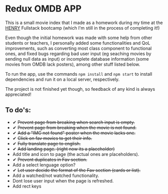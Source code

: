 
# Redux OMDB APP

This is a small movie index that I made as a homework during my time at the [HENRY](https://www.soyhenry.com/) Fullstack bootcamp (which I'm still in the process of completing it!)

Even though the initial homework was made with some help from other students or teachers, I personally added some functionalities and QoL improvements, such as converting most class component to functional ones, and fixed bugs regarding bad user input (eg seaching movies by sending null data as input) or incomplete database information (some movies from OMDB lack posters), among other stuff listed below.

To run the app, use the commands ```npm install``` and ```npm start``` to install dependencies and run it on a local server, respectively.

The project is not finished yet though, so feedback of any kind is always appreciated!

## To do's: 

* ✔ ~~Prevent page from breaking when search input is empty.~~
* ✔ ~~Prevent page from breaking when the movie is not found.~~
* ✔ ~~Add a "IMG not found" poster when the movie lacks one.~~
* ✔ ~~Click on fav movies to get their info.~~
* ✔ ~~Fully translate page to english.~~
* ✔ ~~Add landing page. (right now its a placeholder)~~
* Add title and icon to page (the actual ones are placeholders).
* ✔ ~~Prevent duplicates in Fav section.~~
* Add a select lenguage option?   
* ✔ ~~Let user decide the format of the Fav section (cards or list).~~
* Add a watched/not watched functionality.
* Dont lose user input when the page is refreshed. 
* Add rect keys



